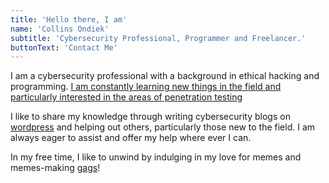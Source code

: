 ```yaml
---
title: 'Hello there, I am'
name: 'Collins Ondiek'
subtitle: 'Cybersecurity Professional, Programmer and Freelancer.'
buttonText: 'Contact Me'
---
```


I am a cybersecurity professional with a background in ethical hacking and programming. [I am constantly learning new things in the field and particularly interested in the areas of penetration testing](https://www.tryhackme.com/p/lincolncollins)

I like to share my knowledge through writing cybersecurity blogs on [wordpress](https://threatday.wordpress.com) and helping out others, particularly those new to the field. I am always eager to assist and offer my help where ever I can.

In my free time, I like to unwind by indulging in my love for memes and memes-making [gags](https://sooneriwillhavemymemecollectionsite.com)!
